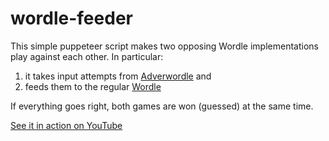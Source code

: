 # wordle-feeder

This simple puppeteer script makes two opposing Wordle implementations play against each other. In particular:

  1. it takes input attempts from [Adverwordle](https://adverswordle.doteye.online/) and
  2. feeds them to the regular [Wordle](https://www.nytimes.com/games/wordle/index.html)
  
If everything goes right, both games are won (guessed) at the same time.

[See it in action on YouTube](https://youtu.be/Ee0JMmPTCT4)
